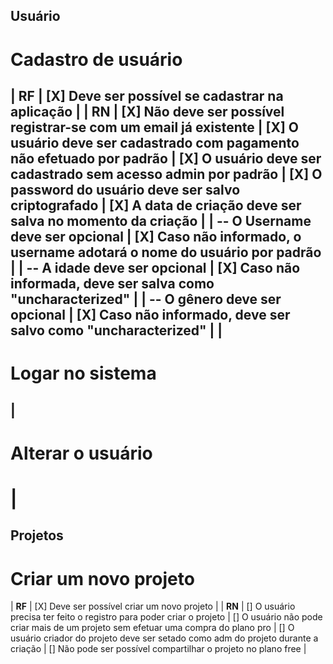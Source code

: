 ## Usuário

# Cadastro de usuário
 | **RF** 
 | [X] Deve ser possível se cadastrar na aplicação
 | 
 | **RN**
 | [X] Não deve ser possível registrar-se com um email já existente
 | [X] O usuário deve ser cadastrado com pagamento não efetuado por padrão
 | [X] O usuário deve ser cadastrado sem acesso admin por padrão
 | [X] O password do usuário deve ser salvo criptografado
 | [X] A data de criação deve ser salva no momento da criação
 | 
 | -- O Username deve ser opcional
 |   [X] Caso não informado, o username adotará o nome do usuário por padrão
 | 
 | -- A idade deve ser opcional
 |   [X] Caso não informada, deve ser salva como "uncharacterized"
 | 
 | -- O gênero deve ser opcional
 |   [X] Caso não informado, deve ser salvo como "uncharacterized"
 | 
 | 
------------------------------------------------------------------------------------------
# Logar no sistema
 |
------------------------------------------------------------------------------------------
# Alterar o usuário
 |
==========================================================================================
## Projetos

# Criar um novo projeto
 | **RF**
 | [X] Deve ser possível criar um novo projeto
 | 
 | **RN**
 | [] O usuário precisa ter feito o registro para poder criar o projeto
 | [] O usuário não pode criar mais de um projeto sem efetuar uma compra do plano pro
 | [] O usuário criador do projeto deve ser setado como adm do projeto durante a criação
 | [] Não pode ser possível compartilhar o projeto no plano free
 | 